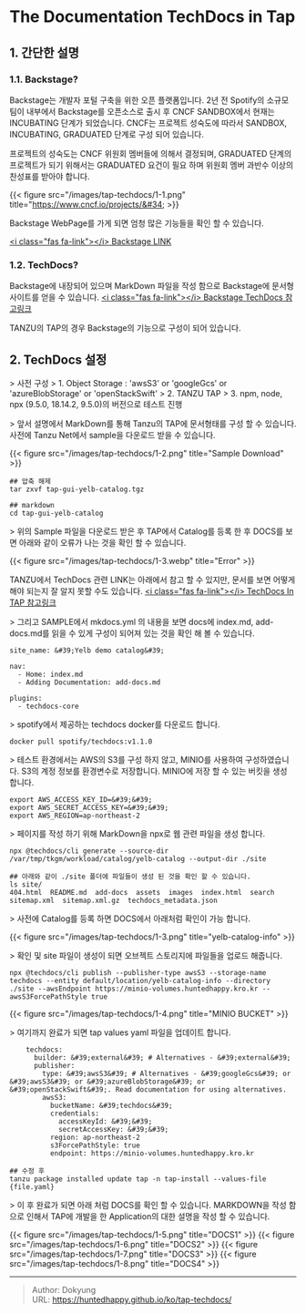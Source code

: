 # The Documentation TechDocs in Tap


## 1. 간단한 설명
### 1.1. Backstage?
Backstage는 개발자 포털 구축을 위한 오픈 플랫폼입니다. 2년 전 Spotify의 소규모 팀이 내부에서 Backstage를 오픈소스로 출시 후 CNCF SANDBOX에서 현재는 INCUBATING 단계가 되었습니다. CNCF는 프로젝트 성숙도에 따라서 SANDBOX, INCUBATING, GRADUATED 단계로  구성 되어 있습니다.

프로젝트의 성숙도는 CNCF 위원회 멤버들에 의해서 결정되며, GRADUATED 단계의 프로젝트가 되기 위해서는 GRADUATED 요건이 필요 하며 위원회 멤버 과반수 이상의 찬성표를 받아야 합니다.

{{&lt; figure src=&#34;/images/tap-techdocs/1-1.png&#34; title=&#34;https://www.cncf.io/projects/&#34; &gt;}}

Backstage WebPage를 가게 되면 엄청 많은 기능들을 확인 할 수 있습니다. 

[&lt;i class=&#34;fas fa-link&#34;&gt;&lt;/i&gt; Backstage LINK](https://backstage.io/docs/overview/what-is-backstage)
### 1.2. TechDocs?

Backstage에 내장되어 있으며 MarkDown 파일을 작성 함으로 Backstage에 문서형 사이트를 얻을 수 있습니다.
[&lt;i class=&#34;fas fa-link&#34;&gt;&lt;/i&gt; Backstage TechDocs 참고링크](https://backstage.io/docs/features/techdocs/)

TANZU의 TAP의 경우 Backstage의 기능으로 구성이 되어 있습니다.

## 2. TechDocs 설정
&gt; 사전 구성
&gt; 1. Object Storage : &#39;awsS3&#39; or &#39;googleGcs&#39; or &#39;azureBlobStorage&#39; or &#39;openStackSwift&#39; 
&gt; 2. TANZU TAP
&gt; 3. npm, node, npx (9.5.0, 18.14.2, 9.5.0)의 버전으로 테스트 진행

&gt; 앞서 설명에서 MarkDown를 통해 Tanzu의 TAP에 문서형태를 구성 할 수 있습니다. 사전에 Tanzu Net에서 sample을 다운로드 받을 수 있습니다.

{{&lt; figure src=&#34;/images/tap-techdocs/1-2.png&#34; title=&#34;Sample Download&#34; &gt;}}

```shell
## 압축 해제
tar zxvf tap-gui-yelb-catalog.tgz

## markdown 
cd tap-gui-yelb-catalog

```


&gt; 위의 Sample 파일을 다운로드 받은 후 TAP에서 Catalog를 등록 한 후 DOCS를 보면 아래와 같이 오류가 나는 것을 확인 할 수 있습니다.

{{&lt; figure src=&#34;/images/tap-techdocs/1-3.webp&#34; title=&#34;Error&#34; &gt;}}

TANZU에서 TechDocs 관련 LINK는 아래에서 참고 할 수 있지만, 문서를 보면 어떻게 해야 되는지 잘 알지 못할 수도 있습니다.
[&lt;i class=&#34;fas fa-link&#34;&gt;&lt;/i&gt; TechDocs In TAP 참고링크](https://docs.vmware.com/en/VMware-Tanzu-Application-Platform/1.4/tap/tap-gui-techdocs-usage.html)

&gt; 그리고 SAMPLE에서 mkdocs.yml 의 내용을 보면 docs에 index.md, add-docs.md를 읽을 수 있게 구성이 되어져 있는 것을 확인 해 볼 수 있습니다.
```shell
site_name: &#39;Yelb demo catalog&#39;

nav:
  - Home: index.md
  - Adding Documentation: add-docs.md

plugins:
  - techdocs-core
```

&gt; spotify에서 제공하는 techdocs docker를 다운로드 합니다.

```shell
docker pull spotify/techdocs:v1.1.0
```
&gt; 테스트 환경에서는 AWS의 S3를 구성 하지 않고, MINIO를 사용하여 구성하였습니다. S3의 계정 정보를 환경변수로 저장합니다. MINIO에 저장 할 수 있는 버킷을 생성 합니다.


```shell
export AWS_ACCESS_KEY_ID=&#39;&#39;
export AWS_SECRET_ACCESS_KEY=&#39;&#39;
export AWS_REGION=ap-northeast-2
```

&gt; 페이지를 작성 하기 위해 MarkDown을 npx로 웹 관련 파일을 생성 합니다.
```shell
npx @techdocs/cli generate --source-dir /var/tmp/tkgm/workload/catalog/yelb-catalog --output-dir ./site

## 아래와 같이 ./site 폴더에 파일들이 생성 된 것을 확인 할 수 있습니다.
ls site/
404.html  README.md  add-docs  assets  images  index.html  search  sitemap.xml  sitemap.xml.gz  techdocs_metadata.json
```
&gt; 사전에 Catalog를 등록 하면 DOCS에서 아래처럼 확인이 가능 합니다.

{{&lt; figure src=&#34;/images/tap-techdocs/1-3.png&#34; title=&#34;yelb-catalog-info&#34; &gt;}}


&gt; 확인 및 site 파일이 생성이 되면 오브젝트 스토리지에 파일들을 업로드 해줍니다.
```shell
npx @techdocs/cli publish --publisher-type awsS3 --storage-name techdocs --entity default/location/yelb-catalog-info --directory ./site --awsEndpoint https://minio-volumes.huntedhappy.kro.kr --awsS3ForcePathStyle true
```

{{&lt; figure src=&#34;/images/tap-techdocs/1-4.png&#34; title=&#34;MINIO BUCKET&#34; &gt;}}

&gt; 여기까지 완료가 되면 tap values yaml 파일을 업데이트 합니다.

```shell
    techdocs:
      builder: &#39;external&#39; # Alternatives - &#39;external&#39;
      publisher:
        type: &#39;awsS3&#39; # Alternatives - &#39;googleGcs&#39; or &#39;awsS3&#39; or &#39;azureBlobStorage&#39; or &#39;openStackSwift&#39;. Read documentation for using alternatives.
        awsS3:
          bucketName: &#39;techdocs&#39;
          credentials:
            accessKeyId: &#39;&#39;
            secretAccessKey: &#39;&#39;
          region: ap-northeast-2
          s3ForcePathStyle: true
          endpoint: https://minio-volumes.huntedhappy.kro.kr

## 수정 후 
tanzu package installed update tap -n tap-install --values-file {file.yaml}          
```
&gt; 이 후 완료가 되면 아래 처럼 DOCS를 확인 할 수 있습니다. MARKDOWN을 작성 함으로 인해서 TAP에 개발을 한 Application의 대한 설명을 작성 할 수 있습니다.

{{&lt; figure src=&#34;/images/tap-techdocs/1-5.png&#34; title=&#34;DOCS1&#34; &gt;}}
{{&lt; figure src=&#34;/images/tap-techdocs/1-6.png&#34; title=&#34;DOCS2&#34; &gt;}}
{{&lt; figure src=&#34;/images/tap-techdocs/1-7.png&#34; title=&#34;DOCS3&#34; &gt;}}
{{&lt; figure src=&#34;/images/tap-techdocs/1-8.png&#34; title=&#34;DOCS4&#34; &gt;}}

---

> Author: Dokyung  
> URL: https://huntedhappy.github.io/ko/tap-techdocs/  

